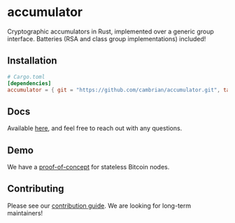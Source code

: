 # accumulator
Cryptographic accumulators in Rust, implemented over a generic group interface. Batteries (RSA and
class group implementations) included!

## Installation
```toml
# Cargo.toml
[dependencies]
accumulator = { git = "https://github.com/cambrian/accumulator.git", tag = "v0.2.1" }
```

## Docs
Available [here](https://cambrian.dev/accumulator/docs), and feel free to reach out with any
questions.

## Demo
We have a [proof-of-concept](https://github.com/cambrian/accumulator-demo) for stateless Bitcoin
nodes.

## Contributing
Please see our
[contribution guide](https://github.com/cambrian/accumulator/blob/master/CONTRIBUTING.md). We are
looking for long-term maintainers!
